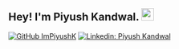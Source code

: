 ## Hey! I'm Piyush Kandwal. <img src="https://media.giphy.com/media/hvRJCLFzcasrR4ia7z/giphy.gif" width="25px">

[![GitHub ImPiyushK](https://img.shields.io/github/followers/ImPiyushK?label=follow&style=social)](https://github.com/ImPiyushK)
[![Linkedin: Piyush Kandwal](https://img.shields.io/badge/-Piyush%20Kandwal-blue?style=flat-square&logo=Linkedin&logoColor=white&link=https://www.linkedin.com/in/impiyushk/)](https://www.linkedin.com/in/impiyushk/)

<!--
**ImPiyushK/ImPiyushK** is a ✨ _special_ ✨ repository because its `README.md` (this file) appears on your GitHub profile.

Here are some ideas to get you started:

- 🔭 I’m currently working on ...
- 🌱 I’m currently learning ...
- 👯 I’m looking to collaborate on ...
- 🤔 I’m looking for help with ...
- 💬 Ask me about ...
- 📫 How to reach me: ...
- 😄 Pronouns: ...
- ⚡ Fun fact: ...
-->

